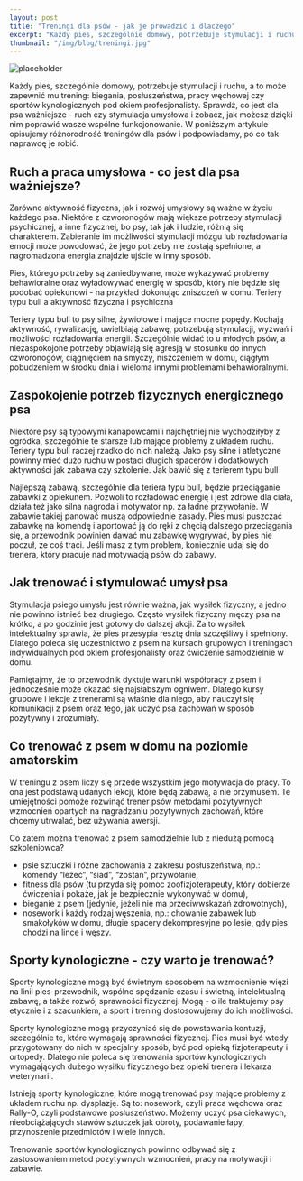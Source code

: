 ```yaml
---
layout: post
title: "Treningi dla psów - jak je prowadzić i dlaczego"
excerpt: "Każdy pies, szczególnie domowy, potrzebuje stymulacji i ruchu, a to może zapewnić mu trening: biegania, posłuszeństwa, pracy węchowej czy sportów kynologicznych pod okiem profesjonalisty. Co jest dla psa ważniejsze - ruch czy stymulacja umysłowa?"
thumbnail: "/img/blog/treningi.jpg"
---
```


![placeholder](https://stopwalkompsow.pl/img/blog/treningi.jpg)

Każdy pies, szczególnie domowy, potrzebuje stymulacji i ruchu, a to może zapewnić mu trening: biegania, posłuszeństwa, pracy węchowej czy sportów kynologicznych pod okiem profesjonalisty. Sprawdź, co jest dla psa ważniejsze - ruch czy stymulacja umysłowa i zobacz, jak możesz dzięki nim poprawić wasze wspólne funkcjonowanie. W poniższym artykule opisujemy różnorodność treningów dla psów i podpowiadamy, po co tak naprawdę je robić.

## Ruch a praca umysłowa - co jest dla psa ważniejsze?
 
Zarówno aktywność fizyczna, jak i rozwój umysłowy są ważne w życiu każdego psa. Niektóre z czworonogów mają większe potrzeby stymulacji psychicznej, a inne fizycznej, bo psy, tak jak i ludzie, różnią się charakterem. Zabieranie im możliwości stymulacji mózgu lub rozładowania emocji może powodować, że jego potrzeby nie zostają spełnione, a nagromadzona energia znajdzie ujście w inny sposób. 
 
Pies, którego potrzeby są zaniedbywane, może wykazywać problemy behawioralne oraz wyładowywać energię w sposób, który nie będzie się podobać opiekunowi - na przykład dokonując zniszczeń w domu. 
Teriery typu bull a aktywność fizyczna i psychiczna 
 
Teriery typu bull to psy silne, żywiołowe i mające mocne popędy. Kochają aktywność, rywalizację, uwielbiają zabawę, potrzebują stymulacji, wyzwań i możliwości rozładowania energii. Szczególnie widać to u młodych psów, a niezaspokojone potrzeby objawiają się agresją w stosunku do innych czworonogów, ciągnięciem na smyczy, niszczeniem w domu, ciągłym pobudzeniem w środku dnia i wieloma innymi problemami behawioralnymi.

## Zaspokojenie potrzeb fizycznych energicznego psa 
 
Niektóre psy są typowymi kanapowcami i najchętniej nie wychodziłyby z ogródka, szczególnie te starsze lub mające problemy z układem ruchu. Teriery typu bull raczej rzadko do nich należą. Jako psy silne i atletyczne powinny mieć dużo ruchu w postaci długich spacerów i dodatkowych aktywności jak zabawa czy szkolenie. 
Jak bawić się z terierem typu bull
 
Najlepszą zabawą, szczególnie dla teriera typu bull, będzie przeciąganie zabawki z opiekunem. Pozwoli to rozładować energię i jest zdrowe dla ciała, działa też jako silna nagroda i motywator np. za ładne przywołanie.  W zabawie takiej panować muszą odpowiednie zasady. Pies musi puszczać zabawkę na komendę i aportować ją do ręki z chęcią dalszego przeciągania się, a przewodnik powinien dawać mu zabawkę wygrywać, by pies nie poczuł, że coś traci. Jeśli masz z tym problem, koniecznie udaj się do trenera, który pracuje nad motywacją psów do zabawy. 


## Jak trenować i stymulować umysł psa
 
Stymulacja psiego umysłu jest równie ważna, jak wysiłek fizyczny, a jedno nie powinno istnieć bez drugiego. Często wysiłek fizyczny męczy psa na krótko, a po godzinie jest gotowy do dalszej akcji. Za to wysiłek intelektualny sprawia, że pies przesypia resztę dnia szczęśliwy i spełniony. Dlatego poleca się uczestnictwo z psem na kursach grupowych i treningach indywidualnych pod okiem profesjonalisty oraz ćwiczenie samodzielnie w domu. 
 
Pamiętajmy, że to przewodnik dyktuje warunki współpracy z psem i jednocześnie może okazać się najsłabszym ogniwem. Dlatego kursy grupowe i lekcje z trenerami są właśnie dla niego, aby nauczył się komunikacji z psem oraz tego, jak uczyć psa zachowań w sposób pozytywny i zrozumiały. 


## Co trenować z psem w domu na poziomie amatorskim
 
W treningu z psem liczy się przede wszystkim jego motywacja do pracy. To ona jest podstawą udanych lekcji, które będą zabawą, a nie przymusem. Te umiejętności pomoże rozwinąć trener psów metodami pozytywnych wzmocnień opartych na nagradzaniu pozytywnych zachowań, które chcemy utrwalać, bez używania awersji. 
 
Co zatem można trenować z psem samodzielnie lub z niedużą pomocą szkoleniowca? 
- psie sztuczki i różne zachowania z zakresu posłuszeństwa, np.: komendy “leżeć”, “siad”, “zostań”, przywołanie,
- fitness dla psów (tu przyda się pomoc zoofizjoterapeuty, który dobierze ćwiczenia i pokaże, jak je bezpiecznie wykonywać w domu),
- bieganie z psem (jedynie, jeżeli nie ma przeciwwskazań zdrowotnych),
- nosework i każdy rodzaj węszenia, np.: chowanie zabawek lub smakołyków w domu, długie spacery dekompresyjne po lesie, gdy pies chodzi na lince i węszy.


## Sporty kynologiczne - czy warto je trenować?
 
Sporty kynologiczne mogą być świetnym sposobem na wzmocnienie więzi na linii pies-przewodnik, wspólne spędzanie czasu i świetną, intelektualną zabawę, a także rozwój sprawności fizycznej. Mogą - o ile traktujemy psy etycznie i z szacunkiem, a sport i trening dostosowujemy do ich możliwości. 
 
Sporty kynologiczne mogą przyczyniać się do powstawania kontuzji, szczególnie te, które wymagają sprawności fizycznej. Pies musi być wtedy przygotowany do nich w specjalny sposób, być pod opieką fizjoterapeuty i ortopedy. Dlatego nie poleca się trenowania sportów kynologicznych wymagających dużego wysiłku fizycznego bez opieki trenera i lekarza weterynarii. 
 
Istnieją sporty kynologiczne, które mogą trenować psy mające problemy z układem ruchu np. dysplazję. Są to: nosework, czyli praca węchowa oraz Rally-O, czyli podstawowe posłuszeństwo. Możemy uczyć psa ciekawych, nieobciążających stawów sztuczek jak obroty, podawanie łapy, przynoszenie przedmiotów i wiele innych. 
 
Trenowanie sportów kynologicznych powinno odbywać się z zastosowaniem metod pozytywnych wzmocnień, pracy na motywacji i zabawie.
